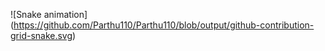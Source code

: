 
![Snake animation]
(https://github.com/Parthu110/Parthu110/blob/output/github-contribution-grid-snake.svg)
